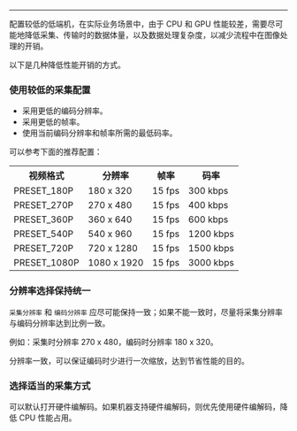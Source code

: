 <Title>对配置较低的机型设备，如何选择采集配置、编码分辨率，才能降低性能开销？</Title>



- - -

配置较低的低端机，在实际业务场景中，由于 CPU 和 GPU 性能较差，需要尽可能地降低采集、传输时的数据体量，以及数据处理复杂度，以减少流程中在图像处理的开销。

以下是几种降低性能开销的方式。

### 使用较低的采集配置

- 采用更低的编码分辨率。
- 采用更低的帧率。
- 使用当前编码分辨率和帧率所需的最低码率。


可以参考下面的推荐配置：

<table>
  
<tbody><tr>
<th>视频格式</th>
<th>分辨率</th>
<th>帧率</th>
<th>码率</th>
</tr>
<tr>
<td>PRESET_180P</td>
<td>180 x 320</td>
<td>15 fps</td>
<td>300 kbps</td>
</tr>
<tr>
<td>PRESET_270P</td>
<td>270 x 480</td>
<td>15 fps</td>
<td>400 kbps</td>
</tr>
<tr>
<td>PRESET_360P</td>
<td>360 x 640</td>
<td>15 fps</td>
<td>600 kbps</td>
</tr>
<tr>
<td>PRESET_540P</td>
<td>540 x 960</td>
<td>15 fps</td>
<td>1200 kbps</td>
</tr>
<tr>
<td>PRESET_720P</td>
<td>720 x 1280</td>
<td>15 fps</td>
<td>1500 kbps</td>
</tr>
<tr>
<td>PRESET_1080P</td>
<td>1080 x 1920</td>
<td>15 fps</td>
<td>3000 kbps</td>
</tr>
</tbody></table>

### 分辨率选择保持统一

`采集分辨率` 和 `编码分辨率` 应尽可能保持一致；如果不能一致时，尽量将采集分辨率与编码分辨率达到比例一致。

例如：采集时分辨率 270 x 480，编码时分辨率 180 x 320。

分辨率一致，可以保证编码时少进行一次缩放，达到节省性能的目的。

### 选择适当的采集方式

可以默认打开硬件编解码。如果机器支持硬件编解码，则优先使用硬件编解码，降低 CPU 性能占用。


